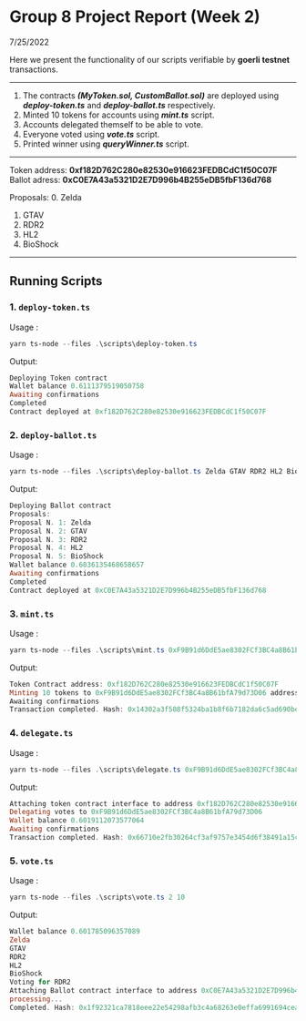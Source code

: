 # Group 8 Project Report (Week 2)

7/25/2022

Here we present the functionality of our scripts verifiable by **goerli testnet** transactions.

----------------------------------------------------------------------------------
1. The contracts ***(MyToken.sol, CustomBallot.sol)*** are deployed using ***deploy-token.ts*** and ***deploy-ballot.ts*** respectively.
2. Minted 10 tokens for accounts using ***mint.ts*** script.
3. Accounts delegated themself to be able to vote.
4. Everyone voted using ***vote.ts*** script.
5. Printed winner using ***queryWinner.ts*** script.
----------------------------------------------------------------------------------

Token address: **0xf182D762C280e82530e916623FEDBCdC1f50C07F**
Ballot adress: **0xC0E7A43a5321D2E7D996b4B255eDB5fbF136d768**

Proposals:
0. Zelda
1. GTAV
2. RDR2
3. HL2 
4. BioShock
----------------------------------------------------------------------------------

## Running Scripts
### 1. `deploy-token.ts` 
Usage : 
```powershell
yarn ts-node --files .\scripts\deploy-token.ts
```

Output:
```powershell
Deploying Token contract
Wallet balance 0.6111379519050758
Awaiting confirmations
Completed
Contract deployed at 0xf182D762C280e82530e916623FEDBCdC1f50C07F
```

### 2. `deploy-ballot.ts`
Usage : 
```powershell
yarn ts-node --files .\scripts\deploy-ballot.ts Zelda GTAV RDR2 HL2 BioShock
```

Output:
```powershell
Deploying Ballot contract
Proposals:
Proposal N. 1: Zelda
Proposal N. 2: GTAV
Proposal N. 3: RDR2
Proposal N. 4: HL2
Proposal N. 5: BioShock
Wallet balance 0.6036135468658657
Awaiting confirmations
Completed
Contract deployed at 0xC0E7A43a5321D2E7D996b4B255eDB5fbF136d768
```

### 3. `mint.ts`
Usage : 
```powershell
yarn ts-node --files .\scripts\mint.ts 0xF9B91d6DdE5ae8302FCf3BC4a8B61bfA79d73D06 10
```

Output:
```powershell
Token Contract address: 0xf182D762C280e82530e916623FEDBCdC1f50C07F
Minting 10 tokens to 0xF9B91d6DdE5ae8302FCf3BC4a8B61bfA79d73D06 address
Awaiting confirmations
Transaction completed. Hash: 0x14302a3f508f5324ba1b8f6b7182da6c5ad690be57b7b4e7199bf4ba90877f0b
```

### 4. `delegate.ts`
Usage : 
```powershell
yarn ts-node --files .\scripts\delegate.ts 0xF9B91d6DdE5ae8302FCf3BC4a8B61bfA79d73D06
```

Output:
```powershell
Attaching token contract interface to address 0xf182D762C280e82530e916623FEDBCdC1f50C07F
Delegating votes to 0xF9B91d6DdE5ae8302FCf3BC4a8B61bfA79d73D06
Wallet balance 0.6019112073577064
Awaiting confirmations
Transaction completed. Hash: 0x66710e2fb30264cf3af9757e3454d6f38491a15c9e46de73c2f6a298204b4e43
```

### 5. `vote.ts`
Usage : 
```powershell
yarn ts-node --files .\scripts\vote.ts 2 10
```

Output:
```powershell
Wallet balance 0.601785096357089
Zelda
GTAV
RDR2
HL2
BioShock
Voting for RDR2
Attaching Ballot contract interface to address 0xC0E7A43a5321D2E7D996b4B255eDB5fbF136d768
processing...
Completed. Hash: 0x1f92321ca7818eee22e54298afb3c4a68263e0effa6991694cea8817112485ae
```




